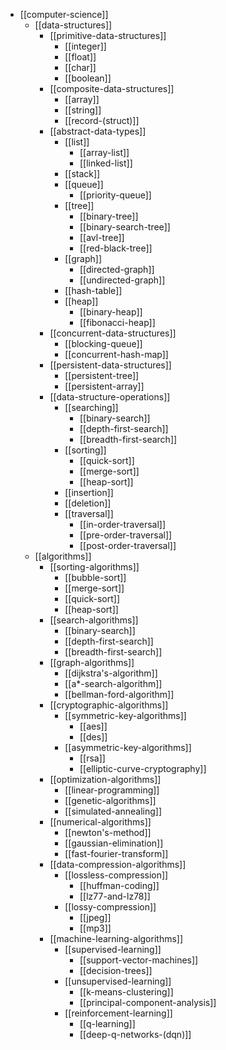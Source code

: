 - [[computer-science]]
  - [[data-structures]]
    - [[primitive-data-structures]]
      - [[integer]]
      - [[float]]
      - [[char]]
      - [[boolean]]
    - [[composite-data-structures]]
      - [[array]]
      - [[string]]
      - [[record-(struct)]]
    - [[abstract-data-types]]
      - [[list]]
        - [[array-list]]
        - [[linked-list]]
      - [[stack]]
      - [[queue]]
        - [[priority-queue]]
      - [[tree]]
        - [[binary-tree]]
        - [[binary-search-tree]]
        - [[avl-tree]]
        - [[red-black-tree]]
      - [[graph]]
        - [[directed-graph]]
        - [[undirected-graph]]
      - [[hash-table]]
      - [[heap]]
        - [[binary-heap]]
        - [[fibonacci-heap]]
    - [[concurrent-data-structures]]
      - [[blocking-queue]]
      - [[concurrent-hash-map]]
    - [[persistent-data-structures]]
      - [[persistent-tree]]
      - [[persistent-array]]
    - [[data-structure-operations]]
      - [[searching]]
        - [[binary-search]]
        - [[depth-first-search]]
        - [[breadth-first-search]]
      - [[sorting]]
        - [[quick-sort]]
        - [[merge-sort]]
        - [[heap-sort]]
      - [[insertion]]
      - [[deletion]]
      - [[traversal]]
        - [[in-order-traversal]]
        - [[pre-order-traversal]]
        - [[post-order-traversal]]
  - [[algorithms]]
    - [[sorting-algorithms]]
      - [[bubble-sort]]
      - [[merge-sort]]
      - [[quick-sort]]
      - [[heap-sort]]
    - [[search-algorithms]]
      - [[binary-search]]
      - [[depth-first-search]]
      - [[breadth-first-search]]
    - [[graph-algorithms]]
      - [[dijkstra's-algorithm]]
      - [[a*-search-algorithm]]
      - [[bellman-ford-algorithm]]
    - [[cryptographic-algorithms]]
      - [[symmetric-key-algorithms]]
        - [[aes]]
        - [[des]]
      - [[asymmetric-key-algorithms]]
        - [[rsa]]
        - [[elliptic-curve-cryptography]]
    - [[optimization-algorithms]]
      - [[linear-programming]]
      - [[genetic-algorithms]]
      - [[simulated-annealing]]
    - [[numerical-algorithms]]
      - [[newton's-method]]
      - [[gaussian-elimination]]
      - [[fast-fourier-transform]]
    - [[data-compression-algorithms]]
      - [[lossless-compression]]
        - [[huffman-coding]]
        - [[lz77-and-lz78]]
      - [[lossy-compression]]
        - [[jpeg]]
        - [[mp3]]
    - [[machine-learning-algorithms]]
      - [[supervised-learning]]
        - [[support-vector-machines]]
        - [[decision-trees]]
      - [[unsupervised-learning]]
        - [[k-means-clustering]]
        - [[principal-component-analysis]]
      - [[reinforcement-learning]]
        - [[q-learning]]
        - [[deep-q-networks-(dqn)]]
